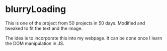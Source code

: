 # blurryLoading
This is one of the project from 50 projects in 50 days. Modified and tweaked to fit  the text and the image. 

The idea is to incorporate this into my webpage. It can be done once I learn the DOM manipulation in JS. 

